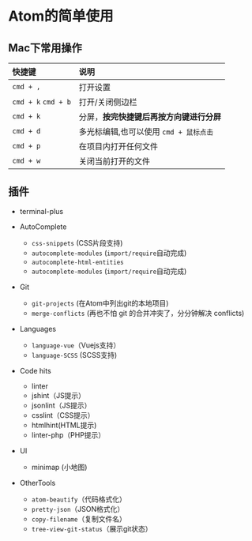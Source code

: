 # Atom的简单使用

## Mac下常用操作

| 快捷键 | 说明 |
| :--- | :--- |
| `cmd + ,` | 打开设置 |
| `cmd + k` `cmd + b` | 打开/关闭侧边栏 |
| `cmd + k` | 分屏，**按完快捷键后再按方向键进行分屏** |
| `cmd + d` | 多光标编辑,也可以使用 `cmd + 鼠标点击` |
| `cmd + p` | 在项目内打开任何文件 |
| `cmd + w` | 关闭当前打开的文件 |

## 插件

* terminal-plus

* AutoComplete
    * `css-snippets` (CSS片段支持)
    * `autocomplete-modules` (`import/require`自动完成)
    * `autocomplete-html-entities` 
    * `autocomplete-modules` (`import/require`自动完成)

* Git
    * `git-projects` (在Atom中列出git的本地项目)
    * `merge-conflicts` (再也不怕 git 的合并冲突了，分分钟解决 conflicts)
* Languages 
    * `language-vue`（Vuejs支持）
    * `language-SCSS` (SCSS支持)
* Code hits
    * linter
    * jshint（JS提示）
    * jsonlint（JS提示）
    * csslint（CSS提示）
    * htmlhint(HTML提示)
    * linter-php（PHP提示）

* UI
    * minimap (小地图)

* OtherTools
    * `atom-beautify`（代码格式化）
    * `pretty-json`（JSON格式化）
    * `copy-filename`（复制文件名）
    * `tree-view-git-status`（展示git状态）


